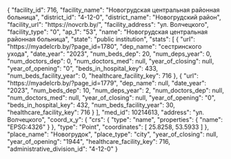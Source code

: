 {
    "facility_id": 716,
    "facility_name": "Новогрудская центральная районная больница",
    "district_id": "4-12-0",
    "district_name": "Новогрудский район",
    "facility_url": "https:\/\/novcrb.by\/",
    "facility_address": "ул. Волчецкого",
    "facility_type": "0",
    "ap_1": "53",
    "name": "Новогрудская центральная районная больница",
    "state": "public institution",
    "stats": [
        {
            "url": "https:\/\/myadelcrb.by\/?page_id=1780",
            "dep_name": "сестринского ухода",
            "date_year": "2023",
            "num_beds_dep": 20,
            "num_deps_year": 0,
            "num_doctors_dep": 0,
            "num_doctors_med": null,
            "year_of_closing": null,
            "year_of_opening": "0",
            "beds_in_hospital_key": 433,
            "num_beds_facility_year": 0,
            "healthcare_facility_key": 716
        },
        {
            "url": "https:\/\/myadelcrb.by\/?page_id=1779",
            "dep_name": null,
            "date_year": "2023",
            "num_beds_dep": 10,
            "num_deps_year": 2,
            "num_doctors_dep": null,
            "num_doctors_med": null,
            "year_of_closing": null,
            "year_of_opening": "0",
            "beds_in_hospital_key": 432,
            "num_beds_facility_year": 30,
            "healthcare_facility_key": 716
        }
    ],
    "med_id": 10214613,
    "address": "ул. Волчецкого",
    "coord_x_y": {
        "crs": {
            "type": "name",
            "properties": {
                "name": "EPSG:4326"
            }
        },
        "type": "Point",
        "coordinates": [
            25.8258,
            53.5933
        ]
    },
    "place_name": "Новогрудок",
    "place_type": "city",
    "year_of_closing": null,
    "year_of_opening": "1944",
    "healthcare_facility_key": 716,
    "administrative_division_id": "4-12-0"
}